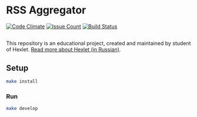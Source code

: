 # RSS Aggregator

[![Code Climate](https://codeclimate.com/github/MonkeysAtWork/frontend-project-lvl3/badges/gpa.svg)](https://codeclimate.com/github/MonkeysAtWork/frontend-project-lvl3)
[![Issue Count](https://codeclimate.com/github/MonkeysAtWork/frontend-project-lvl3/badges/issue_count.svg)](https://codeclimate.com/github/MonkeysAtWork/frontend-project-lvl3)
[![Build Status](https://travis-ci.org/MonkeysAtWork/frontend-project-lvl3.svg?branch=master)](https://travis-ci.org/MonkeysAtWork/frontend-project-lvl3)

##
This repository is an educational project, created and maintained by student of Hexlet. [Read more about Hexlet (in Russian)](https://ru.hexlet.io/pages/about?utm_source=github&utm_medium=link&utm_campaign=webpack-package).
##

## Setup

```sh
make install
```

### Run

```sh
make develop
```
